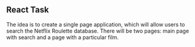 ## React Task ##
  The idea is to create a single page application, which will allow users to search the Netflix
  Roulette database.
  There will be two pages: main page with search and a page with a particular film.
